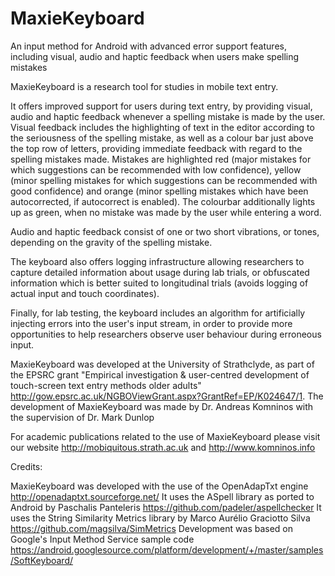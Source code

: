 # MaxieKeyboard
An input method for Android with advanced error support features, including visual, audio and haptic feedback when users make spelling mistakes

MaxieKeyboard is a research tool for studies in mobile text entry. 

It offers improved support for users during text entry, by providing visual, audio and haptic feedback whenever a spelling mistake is made by the user. Visual feedback includes the highlighting of text in the editor according to the seriousness of the spelling mistake, as well as a colour bar just above the top row of letters, providing immediate feedback with regard to the spelling mistakes made. Mistakes are highlighted red (major mistakes for which suggestions can be recommended with low confidence), yellow (minor spelling mistakes for which suggestions can be recommended with good confidence) and orange (minor spelling mistakes which have been autocorrected, if autocorrect is enabled). The colourbar additionally lights up as green, when no mistake was made by the user while entering a word. 

Audio and haptic feedback consist of one or two short vibrations, or tones, depending on the gravity of the spelling mistake.

The keyboard also offers logging infrastructure allowing researchers to capture detailed information about usage during lab trials, or obfuscated information which is better suited to longitudinal trials (avoids logging of actual input and touch coordinates).

Finally, for lab testing, the keyboard includes an algorithm for artificially injecting errors into the user's input stream, in order to provide more opportunities to help researchers observe user behaviour during erroneous input.

MaxieKeyboard was developed at the University of Strathclyde, as part of the EPSRC grant "Empirical investigation & user-centred development of touch-screen text entry methods older adults" http://gow.epsrc.ac.uk/NGBOViewGrant.aspx?GrantRef=EP/K024647/1. The development of MaxieKeyboard was made by Dr. Andreas Komninos with the supervision of Dr. Mark Dunlop

For academic publications related to the use of MaxieKeyboard please visit our website http://mobiquitous.strath.ac.uk and http://www.komninos.info

Credits:

MaxieKeyboard was developed with the use of the OpenAdapTxt engine http://openadaptxt.sourceforge.net/
It uses the ASpell library as ported to Android by Paschalis Panteleris https://github.com/padeler/aspellchecker
It uses the String Similarity Metrics library by Marco Aurélio Graciotto Silva https://github.com/magsilva/SimMetrics
Development was based on Google's Input Method Service sample code https://android.googlesource.com/platform/development/+/master/samples/SoftKeyboard/

